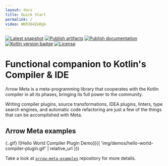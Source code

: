 ```yaml
---
layout: docs
title: Quick Start
permalink: /
video: WKR384ZeBgk
---
```


[![Latest snapshot](https://img.shields.io/maven-metadata/v?color=%230576b6&label=latest%20snapshot&metadataUrl=https%3A%2F%2Foss.jfrog.org%2Fartifactory%2Foss-snapshot-local%2Fio%2Farrow-kt%2Farrow-meta-compiler-plugin%2Fmaven-metadata.xml)](https://oss.jfrog.org/artifactory/oss-snapshot-local/io/arrow-kt/arrow-meta-compiler-plugin/)
[![Publish artifacts](https://github.com/arrow-kt/arrow-meta/workflows/Publish%20Artifacts/badge.svg)](https://github.com/arrow-kt/arrow-meta/actions?query=workflow%3A%22Publish+Artifacts%22)
[![Publish documentation](https://github.com/arrow-kt/arrow-meta/workflows/Publish%20Documentation/badge.svg)](https://github.com/arrow-kt/arrow-meta/actions?query=workflow%3A%22Publish+Documentation%22)
[![Kotlin version badge](https://img.shields.io/badge/kotlin-1.3-blue.svg)](https://kotlinlang.org/docs/reference/whatsnew13.html)
[![License](https://img.shields.io/badge/License-Apache%202.0-blue.svg)](http://www.apache.org/licenses/LICENSE-2.0)

# Functional companion to Kotlin's Compiler & IDE

Λrrow Meta is a meta-programming library that cooperates with the Kotlin compiler in all its phases, bringing its full power to the community.

Writing compiler plugins, source transformations, IDEA plugins, linters, type search engines, and automatic code refactoring are just a few of the things that can be accomplished with Meta.

## Λrrow Meta examples

{:.gif}
![Hello World Compiler Plugin Demo]({{ 'img/demos/hello-world-compiler-plugin.gif' | relative_url }})

Take a look at [`arrow-meta-examples`](https://github.com/arrow-kt/arrow-meta-examples) repository for more details.
